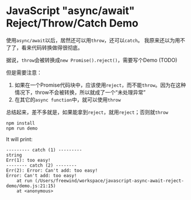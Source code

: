 JavaScript "async/await" Reject/Throw/Catch Demo
================================================

使用`async/await`以后，居然还可以用`throw`，还可以`catch`。
我原来还以为用不了了，看来代码转换做得很彻底。

据说，`throw`会被转换成`new Promise().reject()`，需要写个Demo (TODO)

但是需要注意：

1. 如果在一个Promise代码块中，应该使用`reject`，而不能`throw`。因为在这种情况下，throw不会被转换，所以就成了一个“未处理异常”
2. 在其它的`async function`中，就可以使用`throw`

总结起来，差不多就是，如果能拿到`reject`，就用`reject`；否则就`throw`

```
npm install
npm run demo
```

It will print:

```
--------- catch (1) ---------
string
Err(1): too easy!
-------- catch (2) --------
Err(2): Error: Can't add: too easy!
Error: Can't add: too easy!
    at run (/Users/freewind/workspace/javascript-async-await-reject-demo/demo.js:21:15)
    at <anonymous>

```
